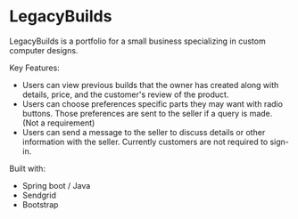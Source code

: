 # LegacyBuilds

LegacyBuilds is a portfolio for a small business specializing in custom computer designs. 

Key Features:
- Users can view previous builds that the owner has created along with details, price, and the customer's review of the product.
- Users can choose preferences specific parts they may want with radio buttons. Those preferences are sent to the seller if a query is made. (Not a requirement)
- Users can send a message to the seller to discuss details or other information with the seller. Currently customers are not required to sign-in.

Built with:
- Spring boot / Java
- Sendgrid
- Bootstrap
